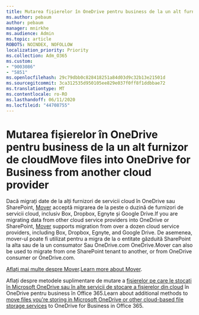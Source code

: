 ```yaml
---
title: Mutarea fișierelor în OneDrive pentru business de la un alt furnizor de cloud
ms.author: pebaum
author: pebaum
manager: mnirkhe
ms.audience: Admin
ms.topic: article
ROBOTS: NOINDEX, NOFOLLOW
localization_priority: Priority
ms.collection: Adm_O365
ms.custom:
- "9003086"
- "5851"
ms.openlocfilehash: 29c79dbb0c828418251a84d03d9c32b13e21501d
ms.sourcegitcommit: 3ca312535d950105ee829e037f0ff8f1ddbbae72
ms.translationtype: MT
ms.contentlocale: ro-RO
ms.lasthandoff: 06/11/2020
ms.locfileid: "44708755"
---
```

# <a name="move-files-into-onedrive-for-business-from-another-cloud-provider"></a><span data-ttu-id="83251-102">Mutarea fișierelor în OneDrive pentru business de la un alt furnizor de cloud</span><span class="sxs-lookup"><span data-stu-id="83251-102">Move files into OneDrive for Business from another cloud provider</span></span>

<span data-ttu-id="83251-103">Dacă migrați date de la alți furnizori de servicii cloud în OneDrive sau SharePoint, [Mover](https://go.microsoft.com/fwlink/?linkid=2132453) acceptă migrarea de la peste o duzină de furnizori de servicii cloud, inclusiv Box, Dropbox, Egnyte și Google Drive.</span><span class="sxs-lookup"><span data-stu-id="83251-103">If you are migrating data from other cloud service providers into OneDrive or SharePoint, [Mover](https://go.microsoft.com/fwlink/?linkid=2132453) supports migration from over a dozen cloud service providers, including Box, Dropbox, Egnyte, and Google Drive.</span></span> <span data-ttu-id="83251-104">De asemenea, mover-ul poate fi utilizat pentru a migra de la o entitate găzduită SharePoint la alta sau de la un consumator Sau OneDrive.com OneDrive.</span><span class="sxs-lookup"><span data-stu-id="83251-104">Mover can also be used to migrate from one SharePoint tenant to another, or from OneDrive consumer or OneDrive.com.</span></span>

<span data-ttu-id="83251-105">[Aflați mai multe despre Mover](https://go.microsoft.com/fwlink/?linkid=2132453).</span><span class="sxs-lookup"><span data-stu-id="83251-105">[Learn more about Mover](https://go.microsoft.com/fwlink/?linkid=2132453).</span></span>

<span data-ttu-id="83251-106">Aflați despre metodele suplimentare de mutare a [fișierelor pe care le stocați în Microsoft OneDrive sau în alte servicii de stocare a fișierelor din cloud](https://support.microsoft.com/office/7fb28cad-7e25-451f-8b4b-2d1a71e5c0e9) în OneDrive pentru business în Office 365.</span><span class="sxs-lookup"><span data-stu-id="83251-106">Learn about additional methods to [move files you're storing in Microsoft OneDrive or other cloud-based file storage services](https://support.microsoft.com/office/7fb28cad-7e25-451f-8b4b-2d1a71e5c0e9) to OneDrive for Business in Office 365.</span></span>
